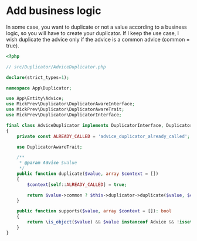 Add business logic
====================

In some case, you want to duplicate or not a value according to a business logic, so you will have to create your duplicator.
If I keep the use case, I wish duplicate the advice only if the advice is a common advice (common = true).

```php
<?php

// src/Duplicator/AdviceDuplicator.php

declare(strict_types=1);

namespace App\Duplicator;

use App\Entity\Advice;
use MickPrev\Duplicator\DuplicatorAwareInterface;
use MickPrev\Duplicator\DuplicatorAwareTrait;
use MickPrev\Duplicator\DuplicatorInterface;

final class AdviceDuplicator implements DuplicatorInterface, DuplicatorAwareInterface
{
    private const ALREADY_CALLED = 'advice_duplicator_already_called';

    use DuplicatorAwareTrait;

    /**
     * @param Advice $value
     */
    public function duplicate($value, array $context = [])
    {
        $context[self::ALREADY_CALLED] = true;

        return $value->common ? $this->duplicator->duplicate($value, $context) : null;
    }

    public function supports($value, array $context = []): bool
    {
        return \is_object($value) && $value instanceof Advice && !isset($context[self::ALREADY_CALLED]);
    }
}
```

